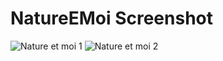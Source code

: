# NatureEMoi Screenshot
![Nature et moi 1](https://user-images.githubusercontent.com/100938472/195710342-95c5dc8e-031a-4a76-beef-37a14c48adf7.png)
![Nature et moi 2](https://user-images.githubusercontent.com/100938472/195710347-a7cc3a5f-c595-4079-b225-5eb3104d0a5c.png)
